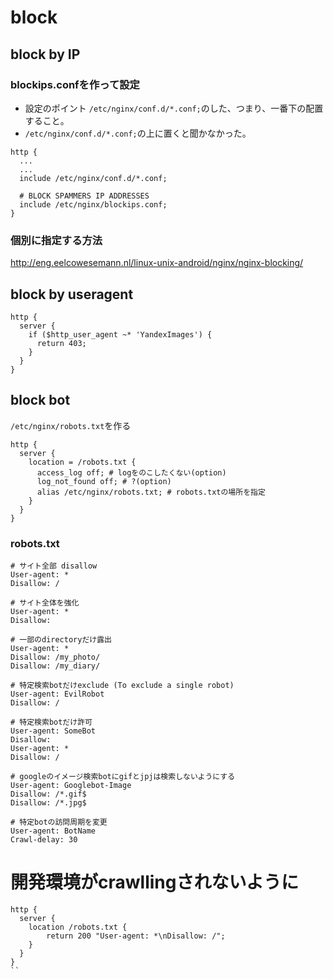# block

## block by IP

### blockips.confを作って設定

+ 設定のポイント `/etc/nginx/conf.d/*.conf;`のした、つまり、一番下の配置すること。
+ `/etc/nginx/conf.d/*.conf;`の上に置くと聞かなかった。

```
http {
  ...
  ...
  include /etc/nginx/conf.d/*.conf;

  # BLOCK SPAMMERS IP ADDRESSES
  include /etc/nginx/blockips.conf;
}
```

### 個別に指定する方法

<http://eng.eelcowesemann.nl/linux-unix-android/nginx/nginx-blocking/>


## block by useragent

```
http {
  server {
    if ($http_user_agent ~* 'YandexImages') {
      return 403;
    }
  }
}
```

## block bot

`/etc/nginx/robots.txt`を作る

```
http {
  server {
    location = /robots.txt {
      access_log off; # logをのこしたくない(option)
      log_not_found off; # ?(option)
      alias /etc/nginx/robots.txt; # robots.txtの場所を指定
    }
  }
}
```

### robots.txt


```
# サイト全部 disallow
User-agent: *
Disallow: /

# サイト全体を強化
User-agent: *
Disallow:

# 一部のdirectoryだけ露出
User-agent: *
Disallow: /my_photo/
Disallow: /my_diary/

# 特定検索botだけexclude (To exclude a single robot)
User-agent: EvilRobot
Disallow: /

# 特定検索botだけ許可
User-agent: SomeBot
Disallow:
User-agent: *
Disallow: /

# googleのイメージ検索botにgifとjpjは検索しないようにする
User-agent: Googlebot-Image
Disallow: /*.gif$
Disallow: /*.jpg$

# 特定botの訪問周期を変更
User-agent: BotName
Crawl-delay: 30
```


# 開発環境がcrawllingされないように

```
http {
  server {
    location /robots.txt {
        return 200 "User-agent: *\nDisallow: /";
    }  
  }
}
``
